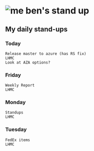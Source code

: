 # ![me](https://avatars2.githubusercontent.com/u/5232044?s=50&v=4) ben's stand up

## My daily stand-ups
 
### Today

    Release master to azure (has RS fix)
    LHMC
    Look at AZA options?

### Friday
 
    Weekly Report
    LHMC

### Monday

    Standups
    LHMC

### Tuesday

    FedEx items
    LHMC
